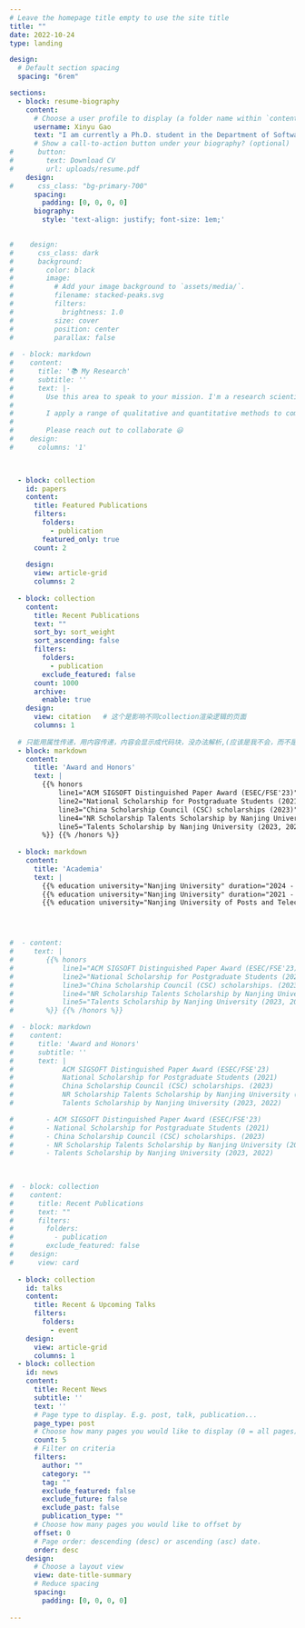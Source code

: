 ```yaml
---
# Leave the homepage title empty to use the site title
title: ""
date: 2022-10-24
type: landing

design:
  # Default section spacing
  spacing: "6rem"

sections:
  - block: resume-biography
    content:
      # Choose a user profile to display (a folder name within `content/authors/`) #
      username: Xinyu Gao
      text: "I am currently a Ph.D. student in the Department of Software Engineering, Nanjing University, advised by Prof. Yang Feng, Zhenyu Chen and Prof. Baowen Xu. My research focuses on reliability assurance of the AI-enabled complex software systems within the field of Software Engineering (SE). Recently, my work has explored testing, analysis, and repair for multi-sensor fusion based perception systems in autonomous driving. My work has been published in top-tier SE venues (e.g., ICSE, FSE, ASE, ISSTA)  and has received a distinguished paper award (FSE '23)."
      # Show a call-to-action button under your biography? (optional)
#      button:
#        text: Download CV
#        url: uploads/resume.pdf
    design:
#      css_class: "bg-primary-700"
      spacing:
        padding: [0, 0, 0, 0]
      biography:
        style: 'text-align: justify; font-size: 1em;'
        

#    design:
#      css_class: dark
#      background:
#        color: black
#        image:
#          # Add your image background to `assets/media/`.
#          filename: stacked-peaks.svg
#          filters:
#            brightness: 1.0
#          size: cover
#          position: center
#          parallax: false
      
#  - block: markdown
#    content:
#      title: '📚 My Research'
#      subtitle: ''
#      text: |-
#        Use this area to speak to your mission. I'm a research scientist in the Moonshot team at DeepMind. I blog about machine learning, deep learning, and moonshots.
#
#        I apply a range of qualitative and quantitative methods to comprehensively investigate the role of science and technology in the economy.
#        
#        Please reach out to collaborate 😃
#    design:
#      columns: '1'
  


  - block: collection
    id: papers
    content:
      title: Featured Publications
      filters:
        folders:
          - publication
        featured_only: true
      count: 2
      
    design:
      view: article-grid
      columns: 2
      
  - block: collection
    content:
      title: Recent Publications
      text: ""
      sort_by: sort_weight
      sort_ascending: false
      filters:
        folders:
          - publication
        exclude_featured: false
      count: 1000
      archive:
        enable: true
    design:
      view: citation   # 这个是影响不同collection渲染逻辑的页面
      columns: 1
  
  # 只能用属性传递，用内容传递，内容会显示成代码块，没办法解析,(应该是我不会，而不是不能)
  - block: markdown
    content:
      title: 'Award and Honors'
      text: |
        {{% honors
            line1="ACM SIGSOFT Distinguished Paper Award (ESEC/FSE'23)"
            line2="National Scholarship for Postgraduate Students (2021)"
            line3="China Scholarship Council (CSC) scholarships (2023)"
            line4="NR Scholarship Talents Scholarship by Nanjing University (2024)"
            line5="Talents Scholarship by Nanjing University (2023, 2022)"
        %}} {{% /honors %}}
  
  - block: markdown
    content:
      title: 'Academia'
      text: |
        {{% education university="Nanjing University" duration="2024 - present" degree="Ph.D. Software Engineering" supervisor="Supervised by Prof. Lei Ma" %}}
        {{% education university="Nanjing University" duration="2021 - 2023" degree="MEng Software Engineering" supervisor="Supervised by Prof. Lei Ma" %}}
        {{% education university="Nanjing University of Posts and Telecommunications" duration="2017 - 2021" %}}




#  - content:
#     text: |
#        {{% honors
#            line1="ACM SIGSOFT Distinguished Paper Award (ESEC/FSE'23)"
#            line2="National Scholarship for Postgraduate Students (2021)"
#            line3="China Scholarship Council (CSC) scholarships. (2023)"
#            line4="NR Scholarship Talents Scholarship by Nanjing University (2024)"
#            line5="Talents Scholarship by Nanjing University (2023, 2022)"
#        %}} {{% /honors %}}

#  - block: markdown
#    content:
#      title: 'Award and Honors'
#      subtitle: ''
#      text: |
#            ACM SIGSOFT Distinguished Paper Award (ESEC/FSE'23)
#            National Scholarship for Postgraduate Students (2021)
#            China Scholarship Council (CSC) scholarships. (2023)
#            NR Scholarship Talents Scholarship by Nanjing University (2024)
#            Talents Scholarship by Nanjing University (2023, 2022)

#        - ACM SIGSOFT Distinguished Paper Award (ESEC/FSE'23)
#        - National Scholarship for Postgraduate Students (2021)
#        - China Scholarship Council (CSC) scholarships. (2023)
#        - NR Scholarship Talents Scholarship by Nanjing University (2024)
#        - Talents Scholarship by Nanjing University (2023, 2022)

      
      
#  - block: collection
#    content:
#      title: Recent Publications
#      text: ""
#      filters:
#        folders:
#          - publication
#        exclude_featured: false
#    design:
#      view: card 
      
  - block: collection
    id: talks
    content:
      title: Recent & Upcoming Talks
      filters:
        folders:
          - event
    design:
      view: article-grid
      columns: 1
  - block: collection
    id: news
    content:
      title: Recent News
      subtitle: ''
      text: ''
      # Page type to display. E.g. post, talk, publication...
      page_type: post
      # Choose how many pages you would like to display (0 = all pages)
      count: 5
      # Filter on criteria
      filters:
        author: ""
        category: ""
        tag: ""
        exclude_featured: false
        exclude_future: false
        exclude_past: false
        publication_type: ""
      # Choose how many pages you would like to offset by
      offset: 0
      # Page order: descending (desc) or ascending (asc) date.
      order: desc
    design:
      # Choose a layout view
      view: date-title-summary
      # Reduce spacing
      spacing:
        padding: [0, 0, 0, 0]
        
---
```




